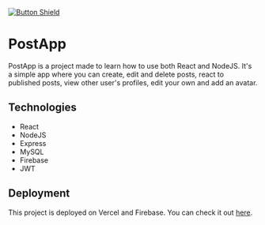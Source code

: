 [![Button Shield]][Live Demo]

# PostApp

PostApp is a project made to learn how to use both React and NodeJS. It's a simple app where you can create, edit and delete posts, react to published posts, view other user's profiles, edit your own and add an avatar.

## Technologies

- React
- NodeJS
- Express
- MySQL
- Firebase
- JWT

## Deployment

This project is deployed on Vercel and Firebase. You can check it out [here](https://sdiazpostapp.vercel.app/).

[Button Shield]: https://img.shields.io/badge/Live_Demo-37a779?style=for-the-badge
[Live Demo]: https://sdiazpostapp.vercel.app/
